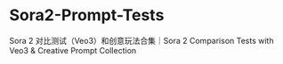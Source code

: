 # Sora2-Prompt-Tests
Sora 2 对比测试（Veo3）和创意玩法合集｜Sora 2 Comparison Tests with Veo3 &amp; Creative Prompt Collection
